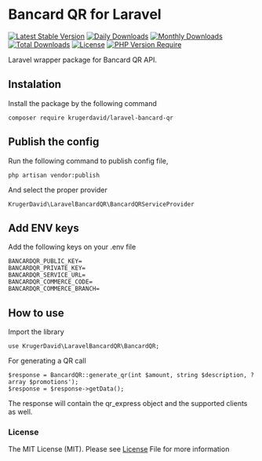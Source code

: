 # Bancard QR for Laravel
[![Latest Stable Version](http://poser.pugx.org/krugerdavid/laravel-bancard-qr/v)](https://packagist.org/packages/krugerdavid/laravel-bancard-qr)
[![Daily Downloads](http://poser.pugx.org/krugerdavid/laravel-bancard-qr/d/daily)](https://packagist.org/packages/krugerdavid/laravel-bancard-qr)
[![Monthly Downloads](http://poser.pugx.org/krugerdavid/laravel-bancard-qr/d/monthly)](https://packagist.org/packages/krugerdavid/laravel-bancard-qr)
[![Total Downloads](http://poser.pugx.org/krugerdavid/laravel-bancard-qr/downloads)](https://packagist.org/packages/krugerdavid/laravel-bancard-qr)
[![License](http://poser.pugx.org/krugerdavid/laravel-bancard-qr/license)](https://packagist.org/packages/krugerdavid/laravel-bancard-qr)
[![PHP Version Require](http://poser.pugx.org/krugerdavid/laravel-bancard-qr/require/php)](https://packagist.org/packages/krugerdavid/laravel-bancard-qr)

Laravel wrapper package for Bancard QR API.

## Instalation

Install the package by the following command

    composer require krugerdavid/laravel-bancard-qr

## Publish the config

Run the following command to publish config file,

    php artisan vendor:publish

And select the proper provider

    KrugerDavid\LaravelBancardQR\BancardQRServiceProvider

## Add ENV keys

Add the following keys on your .env file

    BANCARDQR_PUBLIC_KEY=
    BANCARDQR_PRIVATE_KEY=
    BANCARDQR_SERVICE_URL=
    BANCARDQR_COMMERCE_CODE=
    BANCARDQR_COMMERCE_BRANCH=

## How to use

Import the library

    use KrugerDavid\LaravelBancardQR\BancardQR;

For generating a QR call

    $response = BancardQR::generate_qr(int $amount, string $description, ?array $promotions');
    $response = $response->getData();

The response will contain the qr_express object and the supported clients as well.

### License
The MIT License (MIT). Please see [License](LICENSE.md) File for more information  
